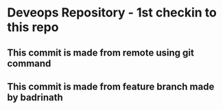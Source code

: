 <h1>Deveops Repository - 1st checkin to this repo</h1>
<h2>  This commit is made from remote using git command</h2>
<h2>This commit is made from feature branch made by badrinath </h2>